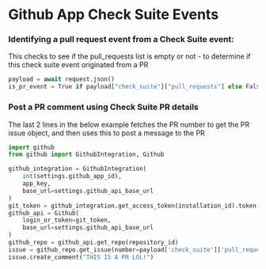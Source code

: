 # Github App Check Suite Events

### Identifying a pull request event from a Check Suite event:
This checks to see if the pull_requests list is empty or not - to determine if this check suite event originated from a PR
```Python
payload = await request.json()
is_pr_event = True if payload["check_suite"]["pull_requests"] else False
```

### Post a PR comment using Check Suite PR details
The last 2 lines in the below example fetches the PR number to get the PR issue object, and then uses this to post a message to the PR
```Python
import github
from github import GithubIntegration, Github

github_integration = GithubIntegration(
    int(settings.github_app_id),
    app_key,
    base_url=settings.github_api_base_url
)
git_token = github_integration.get_access_token(installation_id).token
github_api = Github(
    login_or_token=git_token,
    base_url=settings.github_api_base_url
)
github_repo = github_api.get_repo(repository_id)
issue = github_repo.get_issue(number=payload['check_suite']['pull_requests'][0]['number'])
issue.create_comment("THIS IS A PR LOL!")
```